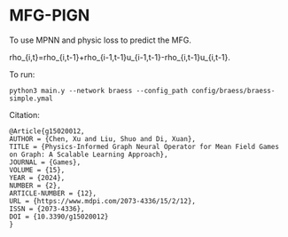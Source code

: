 # MFG-PIGN

To use MPNN and physic loss to predict the MFG.

rho_{i,t}=rho_{i,t-1}+rho_{i-1,t-1}u_{i-1,t-1}-rho_{i,t-1}u_{i,t-1}.


To run:

```
python3 main.y --network braess --config_path config/braess/braess-simple.ymal
```

Citation:

```
@Article{g15020012,
AUTHOR = {Chen, Xu and Liu, Shuo and Di, Xuan},
TITLE = {Physics-Informed Graph Neural Operator for Mean Field Games on Graph: A Scalable Learning Approach},
JOURNAL = {Games},
VOLUME = {15},
YEAR = {2024},
NUMBER = {2},
ARTICLE-NUMBER = {12},
URL = {https://www.mdpi.com/2073-4336/15/2/12},
ISSN = {2073-4336},
DOI = {10.3390/g15020012}
}
```
